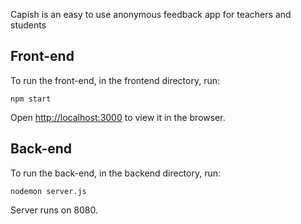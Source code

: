 Capish is an easy to use anonymous feedback app for teachers and students

## Front-end

To run the front-end, in the frontend directory, run:

`npm start`

Open [http://localhost:3000](http://localhost:3000) to view it in the browser.

## Back-end

To run the back-end, in the backend directory, run:

`nodemon server.js`

Server runs on 8080.
